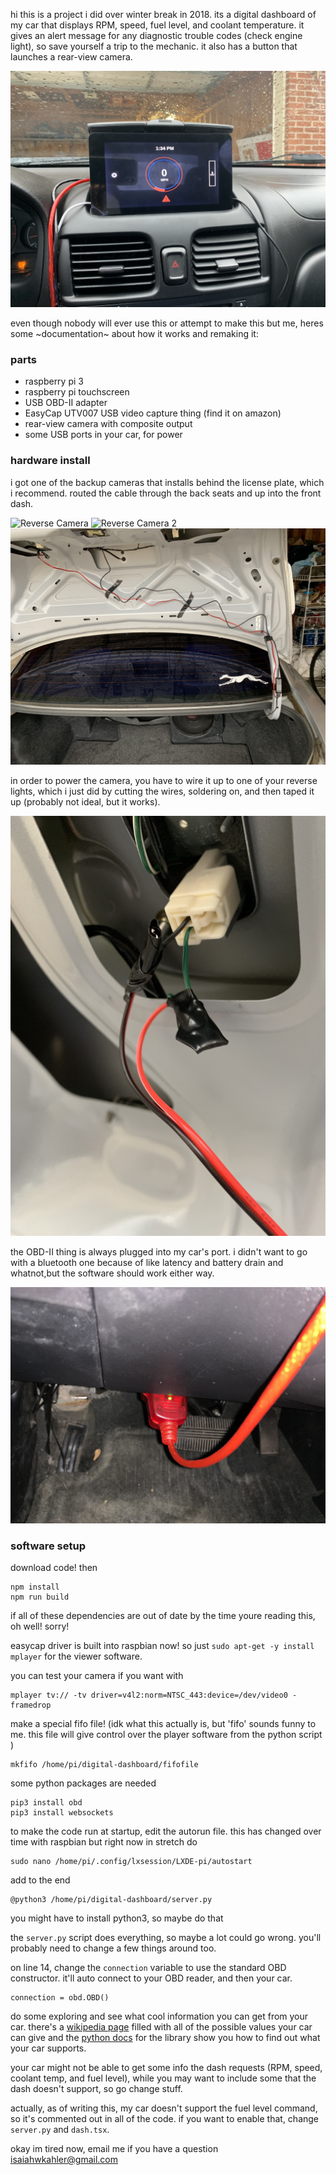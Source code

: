 hi this is a project i did over winter break in 2018. its a digital dashboard of my car that displays RPM, speed, fuel level, and coolant temperature. it gives an alert message for any diagnostic trouble codes (check engine light), so save yourself a trip to the mechanic. it also has a button that launches a rear-view camera.

![digital dashboard](https://raw.githubusercontent.com/isaiahkahler/digital-dashboard/master/media/pi.jpg "digital dashboard")

even though nobody will ever use this or attempt to make this but me, heres some ~documentation~ about how it works and remaking it:

### parts
- raspberry pi 3
- raspberry pi touchscreen
- USB OBD-II adapter
- EasyCap UTV007 USB video capture thing (find it on amazon)
- rear-view camera with composite output
- some USB ports in your car, for power

### hardware install

i got one of the backup cameras that installs behind the license plate, which i recommend. routed the cable through the back seats and up into the front dash.

![Reverse Camera](https://raw.githubusercontent.com/isaiahkahler/digital-dashboard/master/media/reverse1.jpg "Reverse Camera")
![Reverse Camera 2](https://raw.githubusercontent.com/isaiahkahler/digital-dashboard/master/media/reverse2.jpg "Reverse Camera 2")
![Camera Cable](https://raw.githubusercontent.com/isaiahkahler/digital-dashboard/master/media/wiring2.jpg "Camera Cable")

in order to power the camera, you have to wire it up to one of your reverse lights, which i just did by cutting the wires, soldering on, and then taped it up (probably not ideal, but it works).

![Reverse Wiring](https://raw.githubusercontent.com/isaiahkahler/digital-dashboard/master/media/wiring.jpg "Reverse Wiring")

the OBD-II thing is always plugged into my car's port. i didn't want to go with a bluetooth one because of like latency and battery drain and whatnot,but the software should work either way.

![OBD-II Adapter](https://raw.githubusercontent.com/isaiahkahler/digital-dashboard/master/media/obd.jpg "OBD-II Adapter")

### software setup

download code! then
```
npm install
npm run build
```
if all of these dependencies are out of date by the time youre reading this, oh well! sorry!

easycap driver is built into raspbian now! so just 
`sudo apt-get -y install mplayer` for the viewer software.

you can test your camera if you want with
```
mplayer tv:// -tv driver=v4l2:norm=NTSC_443:device=/dev/video0 -framedrop
```

make a special fifo file! (idk what this actually is, but 'fifo' sounds funny to me. this file will give control over the player software from the python script )
```
mkfifo /home/pi/digital-dashboard/fifofile
```

some python packages are needed
```
pip3 install obd
pip3 install websockets
```

to make the code run at startup, edit the autorun file. this has changed over time with raspbian but right now in stretch do
```
sudo nano /home/pi/.config/lxsession/LXDE-pi/autostart
```
add to the end
```
@python3 /home/pi/digital-dashboard/server.py
```
you might have to install python3, so maybe do that

the `server.py` script does everything, so maybe a lot could go wrong. you'll probably need to change a few things around too.

on line 14, change the `connection` variable to use the standard OBD constructor. it'll auto connect to your OBD reader, and then your car.
```
connection = obd.OBD()
```

do some exploring and see what cool information you can get from your car. there's a [wikipedia page](https://en.wikipedia.org/wiki/OBD-II_PIDs) filled with all of the possible values your car can give and the [python docs](https://python-obd.readthedocs.io/en/latest/) for the library show you how to find out what your car supports. 

your car might not be able to get some info the dash requests (RPM, speed, coolant temp, and fuel level), while you may want to include some that the dash doesn't support, so go change stuff. 

actually, as of writing this, my car doesn't support the fuel level command, so it's commented out in all of the code. if you want to enable that, change `server.py` and `dash.tsx`.

okay im tired now, email me if you have a question isaiahwkahler@gmail.com